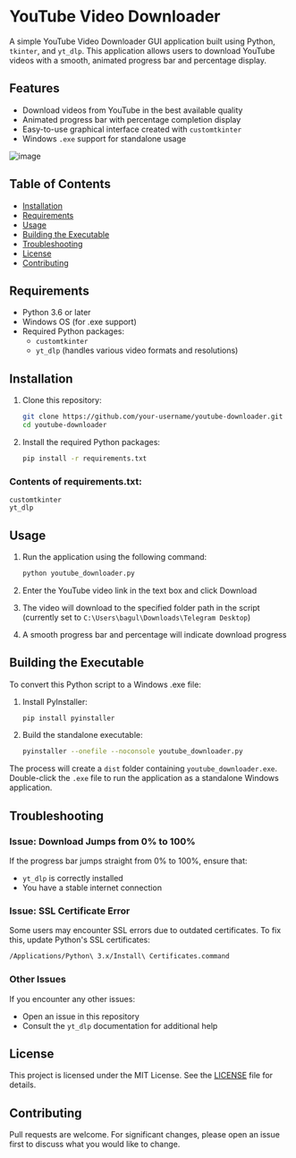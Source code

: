 # YouTube Video Downloader

A simple YouTube Video Downloader GUI application built using Python, `tkinter`, and `yt_dlp`. This application allows users to download YouTube videos with a smooth, animated progress bar and percentage display.

## Features

- Download videos from YouTube in the best available quality
- Animated progress bar with percentage completion display
- Easy-to-use graphical interface created with `customtkinter`
- Windows `.exe` support for standalone usage


![image](https://github.com/user-attachments/assets/d4860057-cec5-4f6a-a25b-09c27ce121f3)


## Table of Contents

- [Installation](#installation)
- [Requirements](#requirements)
- [Usage](#usage)
- [Building the Executable](#building-the-executable)
- [Troubleshooting](#troubleshooting)
- [License](#license)
- [Contributing](#contributing)

## Requirements

- Python 3.6 or later
- Windows OS (for .exe support)
- Required Python packages:
  - `customtkinter`
  - `yt_dlp` (handles various video formats and resolutions)

## Installation

1. Clone this repository:
   ```bash
   git clone https://github.com/your-username/youtube-downloader.git
   cd youtube-downloader
   ```

2. Install the required Python packages:
   ```bash
   pip install -r requirements.txt
   ```

### Contents of requirements.txt:
```plaintext
customtkinter
yt_dlp
```

## Usage

1. Run the application using the following command:
   ```bash
   python youtube_downloader.py
   ```

2. Enter the YouTube video link in the text box and click Download
3. The video will download to the specified folder path in the script (currently set to `C:\Users\bagul\Downloads\Telegram Desktop`)
4. A smooth progress bar and percentage will indicate download progress

## Building the Executable

To convert this Python script to a Windows .exe file:

1. Install PyInstaller:
   ```bash
   pip install pyinstaller
   ```

2. Build the standalone executable:
   ```bash
   pyinstaller --onefile --noconsole youtube_downloader.py
   ```

The process will create a `dist` folder containing `youtube_downloader.exe`. Double-click the `.exe` file to run the application as a standalone Windows application.

## Troubleshooting

### Issue: Download Jumps from 0% to 100%

If the progress bar jumps straight from 0% to 100%, ensure that:
- `yt_dlp` is correctly installed
- You have a stable internet connection

### Issue: SSL Certificate Error

Some users may encounter SSL errors due to outdated certificates. To fix this, update Python's SSL certificates:
```bash
/Applications/Python\ 3.x/Install\ Certificates.command
```

### Other Issues

If you encounter any other issues:
- Open an issue in this repository
- Consult the `yt_dlp` documentation for additional help

## License

This project is licensed under the MIT License. See the [LICENSE](LICENSE) file for details.

## Contributing

Pull requests are welcome. For significant changes, please open an issue first to discuss what you would like to change.
